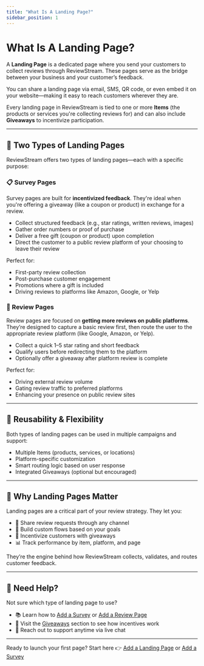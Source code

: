 ```yaml
---
title: "What Is A Landing Page?"
sidebar_position: 1
---
```


# What Is A Landing Page?

A **Landing Page** is a dedicated page where you send your customers to collect reviews through ReviewStream. These pages serve as the bridge between your business and your customer’s feedback.

You can share a landing page via email, SMS, QR code, or even embed it on your website—making it easy to reach customers wherever they are.

Every landing page in ReviewStream is tied to one or more **Items** (the products or services you're collecting reviews for) and can also include **Giveaways** to incentivize participation.

---

## 🧭 Two Types of Landing Pages

ReviewStream offers two types of landing pages—each with a specific purpose:

### 📋 Survey Pages

Survey pages are built for **incentivized feedback**. They're ideal when you're offering a giveaway (like a coupon or product) in exchange for a review.

-   Collect structured feedback (e.g., star ratings, written reviews, images)
-   Gather order numbers or proof of purchase
-   Deliver a free gift (coupon or product) upon completion
-   Direct the customer to a public review platform of your choosing to leave their review

Perfect for:

-   First-party review collection
-   Post-purchase customer engagement
-   Promotions where a gift is included
-   Driving reviews to platforms like Amazon, Google, or Yelp

### 🌟 Review Pages

Review pages are focused on **getting more reviews on public platforms**. They’re designed to capture a basic review first, then route the user to the appropriate review platform (like Google, Amazon, or Yelp).

-   Collect a quick 1–5 star rating and short feedback
-   Qualify users before redirecting them to the platform
-   Optionally offer a giveaway after platform review is complete

Perfect for:

-   Driving external review volume
-   Gating review traffic to preferred platforms
-   Enhancing your presence on public review sites

---

## 🔁 Reusability & Flexibility

Both types of landing pages can be used in multiple campaigns and support:

-   Multiple Items (products, services, or locations)
-   Platform-specific customization
-   Smart routing logic based on user response
-   Integrated Giveaways (optional but encouraged)

---

## 🧠 Why Landing Pages Matter

Landing pages are a critical part of your review strategy. They let you:

-   🔗 Share review requests through any channel
-   🧱 Build custom flows based on your goals
-   🎁 Incentivize customers with giveaways
-   📊 Track performance by item, platform, and page

They’re the engine behind how ReviewStream collects, validates, and routes customer feedback.

---

## 🙋 Need Help?

Not sure which type of landing page to use?

-   📚 Learn how to [Add a Survey](../landingpages/survey) or [Add a Review Page](../landingpages/reviewpage)
-   🧠 Visit the [Giveaways](../giveaways/what) section to see how incentives work
-   💬 Reach out to support anytime via live chat

---

Ready to launch your first page? Start here 👉 [Add a Landing Page](../landingpages/reviewpages/add) or [Add a Survey](../landingpages/surveys/add)

